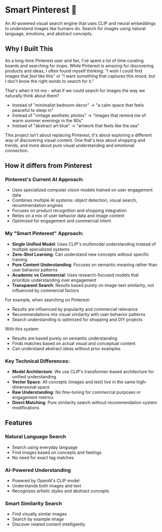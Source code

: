 # Smart Pinterest 🎨 

An AI-powered visual search engine that uses CLIP and neural embeddings to understand images like humans do. Search for images using natural language, emotions, and abstract concepts.

## Why I Built This

As a long-time Pinterest user and fan, I've spent a lot of time curating boards and searching for inspo. While Pinterest is amazing for discovering products and ideas, I often found myself thinking: "I wish I could find images that *feel* like this" or "I want something that captures this mood, but I don't know the right words to search for it."

That's when it hit me - what if we could search for images the way we naturally think about them?

- Instead of "minimalist bedroom decor" → "a calm space that feels peaceful to sleep in"
- Instead of "vintage aesthetic photos" → "images that remind me of warm summer evenings in the 90s"
- Instead of "abstract art blue" → "artwork that feels like the sea"

This project isn't about replacing Pinterest, it's about exploring a different way of discovering visual content. One that's less about shopping and trends, and more about pure visual understanding and emotional connection.

## How it differs from Pinterest

### Pinterest's Current AI Approach:
- Uses specialized computer vision models trained on user engagement data
- Combines multiple AI systems: object detection, visual search, recommendation engines
- Focuses on product recognition and shopping integration
- Relies on a mix of user behavior data and image content
- Optimized for engagement and commercial intent

### My "Smart Pinterest" Approach:
- **Single Unified Model**: Uses CLIP's multimodal understanding instead of multiple specialized systems
- **Zero-Shot Learning**: Can understand new concepts without specific training
- **Pure Content Understanding**: Focuses on semantic meaning rather than user behavior patterns
- **Academic vs Commercial**: Uses research-focused models that prioritize understanding over engagement
- **Transparent Search**: Results based purely on image-text similarity, not influenced by commercial factors

For example, when searching on Pinterest:
- Results are influenced by popularity and commercial relevance
- Recommendations mix visual similarity with user behavior patterns
- Search understanding is optimized for shopping and DIY projects

With this system:
- Results are based purely on semantic understanding
- Finds matches based on actual visual and conceptual content
- Can understand abstract ideas without prior examples

### Key Technical Differences:
- **Model Architecture**: We use CLIP's transformer-based architecture for unified understanding
- **Vector Space**: All concepts (images and text) live in the same high-dimensional space
- **Raw Understanding**: No fine-tuning for commercial purposes or engagement metrics
- **Direct Matching**: Pure similarity search without recommendation system modifications

## Features

### Natural Language Search
- Search using everyday language
- Find images based on concepts and feelings
- No need for exact tag matches

### AI-Powered Understanding
- Powered by OpenAI's CLIP model
- Understands both images and text
- Recognizes artistic styles and abstract concepts

### Smart Similarity Search
- Find visually similar images
- Search by example image
- Discover related content intelligently
